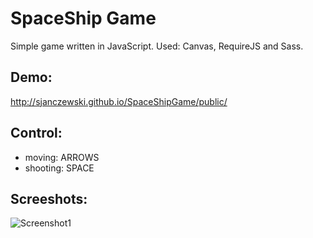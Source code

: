 # SpaceShip Game
Simple game written in JavaScript. Used: Canvas, RequireJS and Sass.

## Demo:
http://sjanczewski.github.io/SpaceShipGame/public/

## Control:
- moving: ARROWS
- shooting: SPACE

## Screeshots:
![Screenshot1](https://raw.githubusercontent.com/sjanczewski/SpaceShipGame/master/screenshot.jpg "SpaceShipGame")
